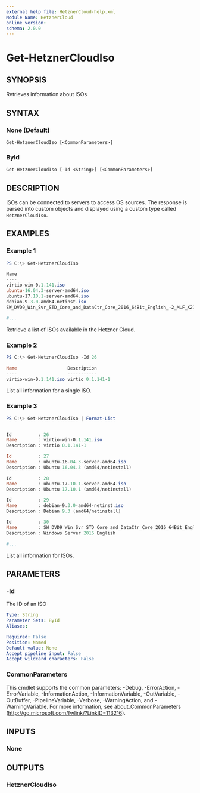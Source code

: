 ```yaml
---
external help file: HetznerCloud-help.xml
Module Name: HetznerCloud
online version:
schema: 2.0.0
---
```

# Get-HetznerCloudIso

## SYNOPSIS

Retrieves information about ISOs

## SYNTAX

### None (Default)

```
Get-HetznerCloudIso [<CommonParameters>]
```

### ById

```
Get-HetznerCloudIso [-Id <String>] [<CommonParameters>]
```

## DESCRIPTION

ISOs can be connected to servers to access OS sources. The response is parsed into custom objects and displayed using a custom type called `HetznerCloudIso`.

## EXAMPLES

### Example 1

```powershell
PS C:\> Get-HetznerCloudIso

Name                                                                                Description
----                                                                                -----------
virtio-win-0.1.141.iso                                                              virtio 0.1.141-1
ubuntu-16.04.3-server-amd64.iso                                                     Ubuntu 16.04.3 (amd64/netinstall)
ubuntu-17.10.1-server-amd64.iso                                                     Ubuntu 17.10.1 (amd64/netinstall)
debian-9.3.0-amd64-netinst.iso                                                      Debian 9.3 (amd64/netinstall)
SW_DVD9_Win_Svr_STD_Core_and_DataCtr_Core_2016_64Bit_English_-2_MLF_X21-22843.iso   Windows Server 2016 English

#...
```

Retrieve a list of ISOs available in the Hetzner Cloud.

### Example 2

```powershell
PS C:\> Get-HetznerCloudIso -Id 26

Name                   Description
----                   -----------
virtio-win-0.1.141.iso virtio 0.1.141-1
```

List all information for a single ISO.

### Example 3

```powershell
PS C:\> Get-HetznerCloudIso | Format-List


Id          : 26
Name        : virtio-win-0.1.141.iso
Description : virtio 0.1.141-1

Id          : 27
Name        : ubuntu-16.04.3-server-amd64.iso
Description : Ubuntu 16.04.3 (amd64/netinstall)

Id          : 28
Name        : ubuntu-17.10.1-server-amd64.iso
Description : Ubuntu 17.10.1 (amd64/netinstall)

Id          : 29
Name        : debian-9.3.0-amd64-netinst.iso
Description : Debian 9.3 (amd64/netinstall)

Id          : 30
Name        : SW_DVD9_Win_Svr_STD_Core_and_DataCtr_Core_2016_64Bit_English_-2_MLF_X21-22843.iso
Description : Windows Server 2016 English

#...
```

List all information for ISOs.

## PARAMETERS

### -Id

The ID of an ISO

```yaml
Type: String
Parameter Sets: ById
Aliases:

Required: False
Position: Named
Default value: None
Accept pipeline input: False
Accept wildcard characters: False
```

### CommonParameters

This cmdlet supports the common parameters: -Debug, -ErrorAction, -ErrorVariable, -InformationAction, -InformationVariable, -OutVariable, -OutBuffer, -PipelineVariable, -Verbose, -WarningAction, and -WarningVariable.
For more information, see about_CommonParameters (http://go.microsoft.com/fwlink/?LinkID=113216).

## INPUTS

### None

## OUTPUTS

### HetznerCloudIso
